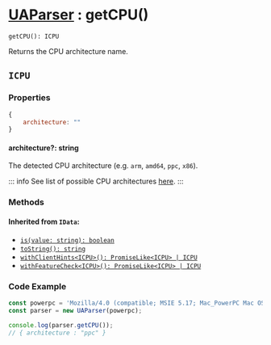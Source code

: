 # [UAParser](/api/main/overview#methods) : getCPU()

`getCPU(): ICPU`

Returns the CPU architecture name.

## `ICPU`

### Properties

```js
{ 
    architecture: ""
}
```

#### architecture?: string

The detected CPU architecture (e.g. `arm`, `amd64`, `ppc`, `x86`).

::: info
See list of possible CPU architectures [here](/info/cpu/arch).
:::

### Methods

#### Inherited from `IData`:

- [`is(value: string): boolean`](/api/main/idata/is)
- [`toString(): string`](/api/main/idata/to-string)
- [`withClientHints<ICPU>(): PromiseLike<ICPU> | ICPU`](/api/main/idata/with-client-hints)
- [`withFeatureCheck<ICPU>(): PromiseLike<ICPU> | ICPU`](/api/main/idata/with-feature-check)

### Code Example

```js
const powerpc = 'Mozilla/4.0 (compatible; MSIE 5.17; Mac_PowerPC Mac OS; en)'
const parser = new UAParser(powerpc);

console.log(parser.getCPU());
// { architecture : "ppc" }
```